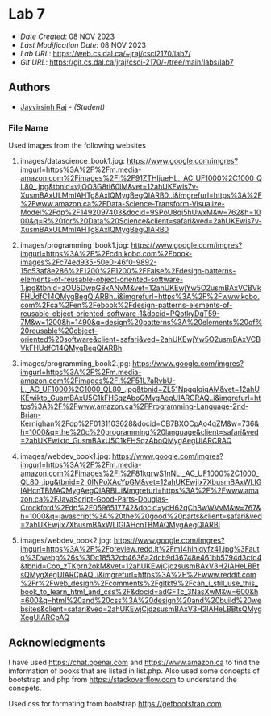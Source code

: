 <!--- The following README.md sample file was adapted from https://gist.github.com/PurpleBooth/109311bb0361f32d87a2#file-readme-template-md by Gabriella Mosquera for academic use ---> 
<!--- You may delete any comments in this sample README.md file. If needing to use as a .txt file then simply delete all comments, edit as needed, and save as a README.txt file --->

# Lab 7

* *Date Created*: 08 NOV 2023
* *Last Modification Date*: 08 NOV 2023
* *Lab URL*: https://web.cs.dal.ca/~jraj/csci2170/lab7/
* *Git URL*: https://git.cs.dal.ca/jraj/csci-2170/-/tree/main/labs/lab7

## Authors
* [Jayvirsinh Raj](jayvir@dal.ca) - *(Student)*

### File Name
 Used images from the following websites  
1. images/datascience_book1.jpg: https://www.google.com/imgres?imgurl=https%3A%2F%2Fm.media-amazon.com%2Fimages%2FI%2F91ZTHIjueHL._AC_UF1000%2C1000_QL80_.jpg&tbnid=vijOO3G8tI60IM&vet=12ahUKEwis7v-XusmBAxULMmIAHTg8AxIQMygBegQIARB0..i&imgrefurl=https%3A%2F%2Fwww.amazon.ca%2FData-Science-Transform-Visualize-Model%2Fdp%2F1492097403&docid=9SPoU8qi5hUwxM&w=762&h=1000&q=R%20for%20Data%20Science&client=safari&ved=2ahUKEwis7v-XusmBAxULMmIAHTg8AxIQMygBegQIARB0

2. images/programming_book1.jpg: https://www.google.com/imgres?imgurl=https%3A%2F%2Fcdn.kobo.com%2Fbook-images%2Fc74ed935-50e0-46f0-9892-15c53af8e286%2F1200%2F1200%2FFalse%2Fdesign-patterns-elements-of-reusable-object-oriented-software-1.jpg&tbnid=zOU5DwpG8xANvM&vet=12ahUKEwjYw5O2usmBAxVCBVkFHUdfC14QMygBegQIARBh..i&imgrefurl=https%3A%2F%2Fwww.kobo.com%2Fca%2Fen%2Febook%2Fdesign-patterns-elements-of-reusable-object-oriented-software-1&docid=PQotkyDqT59-7M&w=1200&h=1490&q=design%20patterns%3A%20elements%20of%20reusable%20object-oriented%20software&client=safari&ved=2ahUKEwjYw5O2usmBAxVCBVkFHUdfC14QMygBegQIARBh

3. images/programming_book2.jpg: https://www.google.com/imgres?imgurl=https%3A%2F%2Fm.media-amazon.com%2Fimages%2FI%2F51L7aRvbU-L._AC_UF1000%2C1000_QL80_.jpg&tbnid=ZL51NpggIqiqAM&vet=12ahUKEwikto_GusmBAxU5C1kFHSqzAboQMygAegUIARCRAQ..i&imgrefurl=https%3A%2F%2Fwww.amazon.ca%2FProgramming-Language-2nd-Brian-Kernighan%2Fdp%2F0131103628&docid=CB7BXOCpAo4qZM&w=736&h=1000&q=the%20c%20programming%20language&client=safari&ved=2ahUKEwikto_GusmBAxU5C1kFHSqzAboQMygAegUIARCRAQ

4. images/webdev_book1.jpg: https://www.google.com/imgres?imgurl=https%3A%2F%2Fm.media-amazon.com%2Fimages%2FI%2F81kqrwS1nNL._AC_UF1000%2C1000_QL80_.jpg&tbnid=2_0INPoXAcYpGM&vet=12ahUKEwjIx7XbusmBAxWLIGIAHcnTBMAQMygAegQIARBI..i&imgrefurl=https%3A%2F%2Fwww.amazon.ca%2FJavaScript-Good-Parts-Douglas-Crockford%2Fdp%2F0596517742&docid=ycH62qChBwWVvM&w=767&h=1000&q=javascript%3A%20the%20good%20parts&client=safari&ved=2ahUKEwjIx7XbusmBAxWLIGIAHcnTBMAQMygAegQIARBI

5. images/webdev_book2.jpg: https://www.google.com/imgres?imgurl=https%3A%2F%2Fpreview.redd.it%2Fm14hlniqyfz41.jpg%3Fauto%3Dwebp%26s%3Dc18532cb4636a2dcb9d36748e461bb5794d3cfd4&tbnid=Coo_zTKprn2okM&vet=12ahUKEwjCjdzsusmBAxV3H2IAHeLBBtsQMygXegUIARCpAQ..i&imgrefurl=https%3A%2F%2Fwww.reddit.com%2Fr%2Fweb_design%2Fcomments%2Fgltkt9%2Fcan_i_still_use_this_book_to_learn_html_and_css%2F&docid=adGFTc_3NasXwM&w=600&h=600&q=html%20and%20css%3A%20design%20and%20build%20websites&client=safari&ved=2ahUKEwjCjdzsusmBAxV3H2IAHeLBBtsQMygXegUIARCpAQ


## Acknowledgments

I have used https://chat.openai.com and https://www.amazon.ca to find the imformation of books that are listed in list.php. 
Also used some concepts of bootstrap and php from https://stackoverflow.com to understand the concpets.

Used css for formating from bootstrap https://getbootstrap.com  
